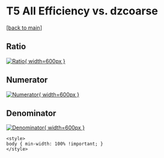 # T5 All Efficiency vs. dzcoarse

[[back to main](./)]



## Ratio

[![Ratio](../mtv/var/T5_0_eff_dzcoarse.png){ width=600px }](../mtv/var/T5_0_eff_dzcoarse.pdf)

## Numerator

[![Numerator](../mtv/num/T5_0_eff_dzcoarse_num.png){ width=600px }](../mtv/num/T5_0_eff_dzcoarse_num.pdf)

## Denominator

[![Denominator](../mtv/den/T5_0_eff_dzcoarse_den.png){ width=600px }](../mtv/den/T5_0_eff_dzcoarse_den.pdf)


``` {=html}
<style>
body { min-width: 100% !important; }
</style>
```
